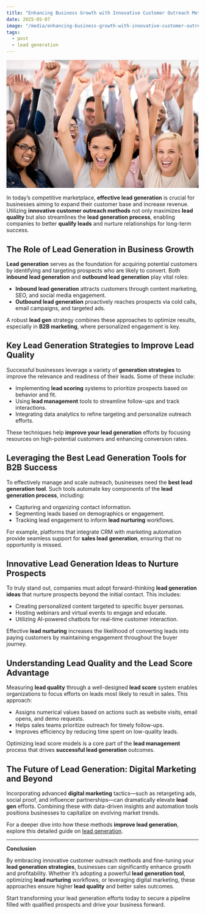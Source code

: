 ```yaml
---
title: "Enhancing Business Growth with Innovative Customer Outreach Methods"
date: 2025-05-07
image: "/media/enhancing-business-growth-with-innovative-customer-outreach-methods.webp"
tags:
  - post
  - lead generation
---
```


![Enhancing Business Growth with Innovative Customer Outreach Methods](/media/enhancing-business-growth-with-innovative-customer-outreach-methods.webp)

In today’s competitive marketplace, **effective lead generation** is crucial for businesses aiming to expand their customer base and increase revenue. Utilizing **innovative customer outreach methods** not only maximizes **lead quality** but also streamlines the **lead generation process**, enabling companies to better **qualify leads** and nurture relationships for long-term success.

## The Role of Lead Generation in Business Growth

**Lead generation** serves as the foundation for acquiring potential customers by identifying and targeting prospects who are likely to convert. Both **inbound lead generation** and **outbound lead generation** play vital roles:

- **Inbound lead generation** attracts customers through content marketing, SEO, and social media engagement.
- **Outbound lead generation** proactively reaches prospects via cold calls, email campaigns, and targeted ads.

A robust **lead gen** strategy combines these approaches to optimize results, especially in **B2B marketing**, where personalized engagement is key.

## Key Lead Generation Strategies to Improve Lead Quality

Successful businesses leverage a variety of **generation strategies** to improve the relevance and readiness of their leads. Some of these include:

- Implementing **lead scoring** systems to prioritize prospects based on behavior and fit.
- Using **lead management** tools to streamline follow-ups and track interactions.
- Integrating data analytics to refine targeting and personalize outreach efforts.

These techniques help **improve your lead generation** efforts by focusing resources on high-potential customers and enhancing conversion rates.

## Leveraging the Best Lead Generation Tools for B2B Success

To effectively manage and scale outreach, businesses need the **best lead generation tool**. Such tools automate key components of the **lead generation process**, including:

- Capturing and organizing contact information.
- Segmenting leads based on demographics or engagement.
- Tracking lead engagement to inform **lead nurturing** workflows.

For example, platforms that integrate CRM with marketing automation provide seamless support for **sales lead generation**, ensuring that no opportunity is missed.

## Innovative Lead Generation Ideas to Nurture Prospects

To truly stand out, companies must adopt forward-thinking **lead generation ideas** that nurture prospects beyond the initial contact. This includes:

- Creating personalized content targeted to specific buyer personas.
- Hosting webinars and virtual events to engage and educate.
- Utilizing AI-powered chatbots for real-time customer interaction.

Effective **lead nurturing** increases the likelihood of converting leads into paying customers by maintaining engagement throughout the buyer journey.

## Understanding Lead Quality and the Lead Score Advantage

Measuring **lead quality** through a well-designed **lead score** system enables organizations to focus efforts on leads most likely to result in sales. This approach:

- Assigns numerical values based on actions such as website visits, email opens, and demo requests.
- Helps sales teams prioritize outreach for timely follow-ups.
- Improves efficiency by reducing time spent on low-quality leads.

Optimizing lead score models is a core part of the **lead management** process that drives **successful lead generation** outcomes.

## The Future of Lead Generation: Digital Marketing and Beyond

Incorporating advanced **digital marketing** tactics—such as retargeting ads, social proof, and influencer partnerships—can dramatically elevate **lead gen** efforts. Combining these with data-driven insights and automation tools positions businesses to capitalize on evolving market trends.

For a deeper dive into how these methods **improve lead generation**, explore this detailed guide on [lead generation](https://leadcraftr.com/posts/lead-generation/).

---

**Conclusion**

By embracing innovative customer outreach methods and fine-tuning your **lead generation strategies**, businesses can significantly enhance growth and profitability. Whether it’s adopting a powerful **lead generation tool**, optimizing **lead nurturing** workflows, or leveraging digital marketing, these approaches ensure higher **lead quality** and better sales outcomes.

Start transforming your lead generation efforts today to secure a pipeline filled with qualified prospects and drive your business forward.
